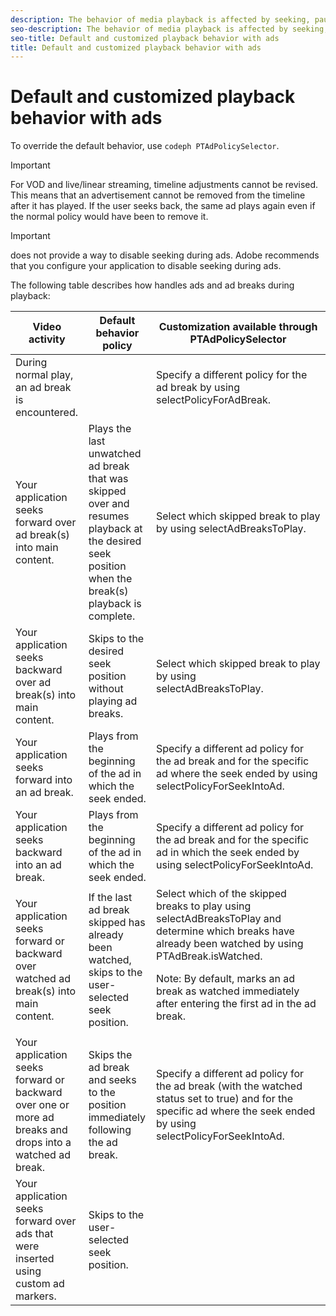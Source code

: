 ```yaml
---
description: The behavior of media playback is affected by seeking, pausing, and the inclusion of advertising.
seo-description: The behavior of media playback is affected by seeking, pausing, and the inclusion of advertising.
seo-title: Default and customized playback behavior with ads
title: Default and customized playback behavior with ads
---
```


# Default and customized playback behavior with ads

To override the default behavior, use `codeph PTAdPolicySelector`.

>[!IMPORTANT]
>
>For VOD and live/linear streaming, timeline adjustments cannot be revised. This means that an advertisement cannot be removed from the timeline after it has played. If the user seeks back, the same ad plays again even if the normal policy would have been to remove it.

>[!IMPORTANT]
>
>does not provide a way to disable seeking during ads. Adobe recommends that you configure your application to disable seeking during ads.

The following table describes how  handles ads and ad breaks during playback:

<table id="table_466538B1C2A646B89EB4F9AA111203BE"> 
 <tgroup cols="3">
  <colspec colnum="1" colname="col1" colwidth="*" />
  <colspec colnum="2" colname="col2" colwidth="*" />
  <colspec colnum="3" colname="col3" colwidth="*" />
  <thead> 
   <tr> 
    <th colname="col1" class="entry">Video activity </th> 
    <th colname="col2" class="entry">Default 
     <ph conkeyref="phrases/primetime-sdk-name" /> behavior policy </th> 
    <th colname="col3" class="entry">Customization available through <span class="codeph">PTAdPolicySelector</span> </th> 
   </tr>
  </thead> 
  <tbody> 
   <tr> 
    <td colname="col1">During normal play, an ad break is encountered. </td> 
    <td colname="col2"></td> 
    <td colname="col3">Specify a different policy for the ad break by using <span class="codeph">selectPolicyForAdBreak</span>. </td> 
   </tr> 
   <tr> 
    <td colname="col1">Your application seeks forward over ad break(s) into main content. </td> 
    <td colname="col2"> Plays the last unwatched ad break that was skipped over and resumes playback at the desired seek position when the break(s) playback is complete. </td> 
    <td colname="col3">Select which skipped break to play by using <span class="codeph">selectAdBreaksToPlay</span>. </td> 
   </tr> 
   <tr> 
    <td colname="col1">Your application seeks backward over ad break(s) into main content. </td> 
    <td colname="col2"> Skips to the desired seek position without playing ad breaks. </td> 
    <td colname="col3">Select which skipped break to play by using <span class="codeph">selectAdBreaksToPlay</span>.&nbsp;&nbsp;&nbsp;&nbsp;&nbsp;&nbsp;&nbsp;&nbsp;&nbsp;&nbsp;&nbsp;&nbsp;&nbsp;&nbsp;&nbsp;&nbsp;&nbsp;&nbsp;&nbsp;&nbsp;&nbsp; </td> 
   </tr> 
   <tr> 
    <td colname="col1">Your application seeks forward into an ad break. </td> 
    <td colname="col2"> Plays from the beginning of the ad in which the seek ended. </td> 
    <td colname="col3">Specify a different ad policy for the ad break and for the specific ad where the seek ended by using <span class="codeph">selectPolicyForSeekIntoAd</span>. </td> 
   </tr> 
   <tr> 
    <td colname="col1">Your application seeks backward into an ad break. </td> 
    <td colname="col2"> Plays from the beginning of the ad in which the seek ended. </td> 
    <td colname="col3">Specify a different ad policy for the ad break and for the specific ad in which the seek ended by using <span class="codeph">selectPolicyForSeekIntoAd</span>. </td> 
   </tr> 
   <tr> 
    <td colname="col1">Your application seeks forward or backward over watched ad break(s) into main content. </td> 
    <td colname="col2"> If the last ad break skipped has already been watched, skips to the user-selected seek position. </td> 
    <td colname="col3">Select which of the skipped breaks to play using <span class="codeph">selectAdBreaksToPlay</span> and determine which breaks have already been watched by using <span class="codeph">PTAdBreak.isWatched</span>. <p> <p type="important">Note: By default, 
       <ph conkeyref="phrases/primetime-sdk-name" /> marks an ad break as watched immediately after entering the first ad in the ad break. </p> </p> </td> 
   </tr> 
   <tr> 
    <td colname="col1">Your application seeks forward or backward over one or more ad breaks and drops into a watched ad break. </td> 
    <td colname="col2"> Skips the ad break and seeks to the position immediately following the ad break. </td> 
    <td colname="col3">Specify a different ad policy for the ad break (with the watched status set to true) and for the specific ad where the seek ended by using <span class="codeph">selectPolicyForSeekIntoAd</span>. </td> 
   </tr> 
   <tr> 
    <td colname="col1">Your application seeks forward over ads that were inserted using custom ad markers. </td> 
    <td colname="col2">Skips to the user-selected seek position. </td> 
    <td colname="col3"></td> 
   </tr> 
  </tbody> 
 </tgroup> 
</table>

